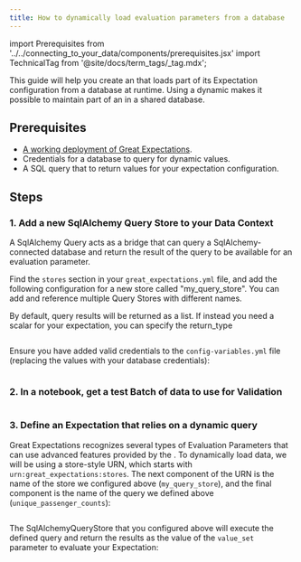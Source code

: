 ```yaml
---
title: How to dynamically load evaluation parameters from a database
---
```


import Prerequisites from '../../connecting_to_your_data/components/prerequisites.jsx'
import TechnicalTag from '@site/docs/term_tags/_tag.mdx';

This guide will help you create an <TechnicalTag tag="expectation" text="Expectation" /> that loads part of its Expectation configuration from a database at runtime. Using a dynamic <TechnicalTag tag="evaluation_parameter" text="Evaluation Parameter" /> makes it possible to maintain part of an <TechnicalTag tag="expectation_suite" text="Expectation Suite" /> in a shared database.

## Prerequisites

<Prerequisites>

- [A working deployment of Great Expectations](/docs/guides/setup/setup_overview).
- Credentials for a database to query for dynamic values.
- A SQL query that to return values for your expectation configuration.

</Prerequisites>

## Steps

### 1. Add a new SqlAlchemy Query Store to your Data Context

A SqlAlchemy Query <TechnicalTag tag="store" text="Store" /> acts as a bridge that can query a SqlAlchemy-connected database and return the result of the query to be available for an evaluation parameter.

Find the ``stores`` section in your ``great_expectations.yml`` file, and add the following configuration for a new store called "my_query_store". You can add and reference multiple Query Stores with different names.

By default, query results will be returned as a list. If instead you need a scalar for your expectation, you can specify the return_type

```yaml name="tests/integration/fixtures/query_store/great_expectations/great_expectations.yml my_query_store"
```

Ensure you have added valid credentials to the ``config-variables.yml`` file (replacing the values with your database credentials):

```yaml name="tests/integration/fixtures/query_store/great_expectations/uncommitted/config_variables.yml my_query_store_creds"
```

### 2. In a notebook, get a test Batch of data to use for Validation

```python name="tests/integration/docusaurus/expectations/advanced/how_to_dynamically_load_evaluation_parameters_from_a_database.py get_validator"
```

### 3. Define an Expectation that relies on a dynamic query

Great Expectations recognizes several types of Evaluation Parameters that can use advanced features provided by the <TechnicalTag tag="data_context" text="Data Context" />. To dynamically load data, we will be using a store-style URN, which starts with `urn:great_expectations:stores`. The next component of the URN is the name of the store we configured above (``my_query_store``), and the final component is the name of the query we defined above (``unique_passenger_counts``):

```python name="tests/integration/docusaurus/expectations/advanced/how_to_dynamically_load_evaluation_parameters_from_a_database.py define expectation"
```

The SqlAlchemyQueryStore that you configured above will execute the defined query and return the results as the value of the ``value_set`` parameter to evaluate your Expectation:

```python name="tests/integration/docusaurus/expectations/advanced/how_to_dynamically_load_evaluation_parameters_from_a_database.py expected_validator_results"
```
